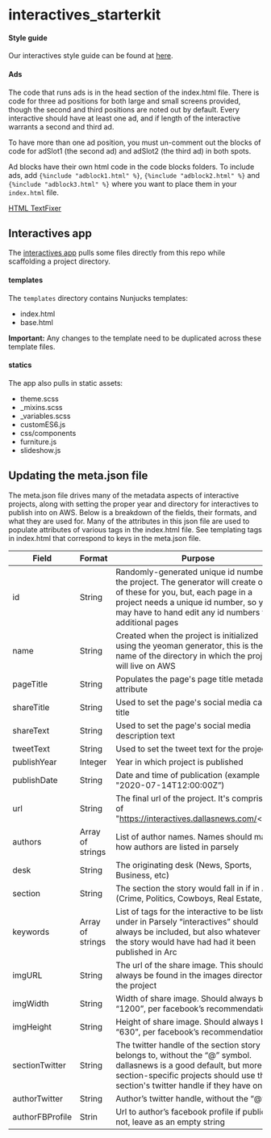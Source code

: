 # interactives_starterkit

#### Style guide

Our interactives style guide can be found at [here](https://github.com/DallasMorningNews/interactives_starterkit/blob/master/style-guide/style-guide.md).

#### Ads

The code that runs ads is in the head section of the index.html file. There is code for three ad positions for both large and small screens provided, though the second and third positions are noted out by default. Every interactive should have at least one ad, and if length of the interactive warrants a second and third ad.

To have more than one ad position, you must un-comment out the blocks of code for adSlot1 (the second ad) and adSlot2 (the third ad) in both spots.

Ad blocks have their own html code in the code blocks folders. To include ads, add `{%include "adblock1.html" %}`, `{%include "adblock2.html" %}` and `{%include "adblock3.html" %}` where you want to place them in your `index.html` file.


[HTML TextFixer](http://www.textfixer.com/html/convert-text-html.php)

## Interactives app

The [interactives app](https://github.com/DallasMorningNews/generator-dmninteractives) pulls some files directly from this repo while scaffolding a project directory.

#### templates

The `templates` directory contains Nunjucks templates:
- index.html
- base.html

**Important:** Any changes to the template need to be duplicated across these template files.

#### statics

The app also pulls in static assets:
- theme.scss
- _mixins.scss
- _variables.scss
- customES6.js
- css/components
- furniture.js
- slideshow.js

## Updating the meta.json file

The meta.json file drives many of the metadata aspects of interactive projects, along with setting the proper year and directory for interactives to publish into on AWS. Below is a breakdown of the fields, their formats, and what they are used for. Many of the attributes in this json file are used to populate attributes of various tags in the index.html file. See templating tags in index.html that correspond to keys in the meta.json file.

| Field | Format | Purpose |
|-------|--------|---------|
|id|String|Randomly-generated unique id number for the project. The generator will create one of these for you, but, each page in a project needs a unique id number, so you may have to hand edit any id numbers for additional pages|     
|name|String|Created when the project is initialized using the yeoman generator, this is the name of the directory in which the project will live on AWS|
|pageTitle|String|Populates the page's page title metadata attribute|
|shareTitle|String|Used to set the page's social media card title|
|shareText|String|Used to set the page's social media description text|
|tweetText|String|Used to set the tweet text for the project|
|publishYear|Integer|Year in which project is published|
|publishDate|String|Date and time of publication (example "2020-07-14T12:00:00Z”)|
|url|String|The final url of the project. It's comprised of "https://interactives.dallasnews.com/<<publishYear>>/<<name>>|
|authors|Array of strings|List of author names. Names should match how authors are listed in parsely|
|desk|String|The originating desk (News, Sports, Business, etc)|
|section|String|The section the story would fall in if in Arc. (Crime, Politics, Cowboys, Real Estate, etc)|
|keywords|Array of strings|List of tags for the interactive to be listed under in Parsely “interactives” should always be included, but also whatever tags the story would have had had it been published in Arc|
|imgURL|String|The url of the share image. This should always be found in the images directory of the project|
|imgWidth|String|Width of share image. Should always be “1200”, per facebook’s recommendations|
|imgHeight|String|Height of share image. Should always be “630”, per facebook’s recommendations|
|sectionTwitter|String|The twitter handle of the section story belongs to, without the “@” symbol. dallasnews is a good default, but more section-specific projects should use that section's twitter handle if they have one|
|authorTwitter|String|Author’s twitter handle, without the “@”|
|authorFBProfile|Strin|Url to author’s facebook profile if public. If not, leave as an empty string|
